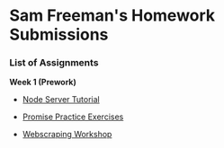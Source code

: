 # Sam Freeman's Homework Submissions

### List of Assignments

**Week 1 (Prework)**

* [Node Server Tutorial](https://github.com/SamanthaLFreeman/nodeIntro)

* [Promise Practice Exercises](https://repl.it/@SamanthaL/Promise-Exercises)

* [Webscraping Workshop](https://github.com/SamanthaLFreeman/webscraping-workshop)
